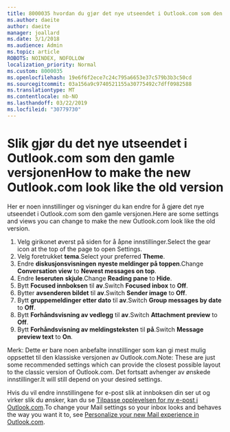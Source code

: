 ```yaml
---
title: 8000035 hvordan du gjør det nye utseendet i Outlook.com som den gamle
ms.author: daeite
author: daeite
manager: joallard
ms.date: 3/1/2018
ms.audience: Admin
ms.topic: article
ROBOTS: NOINDEX, NOFOLLOW
localization_priority: Normal
ms.custom: 8000035
ms.openlocfilehash: 19e6f6f2ece7c24c795a6653e37c579b3b3c50cd
ms.sourcegitcommit: 03a156a9c9740521155a30775492c7dff0982588
ms.translationtype: MT
ms.contentlocale: nb-NO
ms.lasthandoff: 03/22/2019
ms.locfileid: "30779730"
---
```

# <a name="how-to-make-the-new-outlookcom-look-like-the-old-version"></a><span data-ttu-id="0ddf2-102">Slik gjør du det nye utseendet i Outlook.com som den gamle versjonen</span><span class="sxs-lookup"><span data-stu-id="0ddf2-102">How to make the new Outlook.com look like the old version</span></span>

<span data-ttu-id="0ddf2-103">Her er noen innstillinger og visninger du kan endre for å gjøre det nye utseendet i Outlook.com som den gamle versjonen.</span><span class="sxs-lookup"><span data-stu-id="0ddf2-103">Here are some settings and views you can change to make the new Outlook.com look like the old version.</span></span>

1. <span data-ttu-id="0ddf2-104">Velg girikonet øverst på siden for å åpne innstillinger.</span><span class="sxs-lookup"><span data-stu-id="0ddf2-104">Select the gear icon at the top of the page to open Settings.</span></span>
2. <span data-ttu-id="0ddf2-105">Velg foretrukket **tema**.</span><span class="sxs-lookup"><span data-stu-id="0ddf2-105">Select your preferred **Theme**.</span></span>
3. <span data-ttu-id="0ddf2-106">Endre **diskusjonsvisningen** **nyeste meldinger på toppen**.</span><span class="sxs-lookup"><span data-stu-id="0ddf2-106">Change **Conversation view** to **Newest messages on top**.</span></span>
4. <span data-ttu-id="0ddf2-107">Endre **leseruten** **skjule**.</span><span class="sxs-lookup"><span data-stu-id="0ddf2-107">Change **Reading pane** to **Hide**.</span></span>
5. <span data-ttu-id="0ddf2-108">Bytt **Focused innboksen** til **av**.</span><span class="sxs-lookup"><span data-stu-id="0ddf2-108">Switch **Focused inbox** to **Off**.</span></span>
6. <span data-ttu-id="0ddf2-109">Bytter **avsenderen bildet** til **av**.</span><span class="sxs-lookup"><span data-stu-id="0ddf2-109">Switch **Sender image** to **Off**.</span></span> 
7. <span data-ttu-id="0ddf2-110">Bytt **gruppemeldinger etter dato** til **av**.</span><span class="sxs-lookup"><span data-stu-id="0ddf2-110">Switch **Group messages by date** to **Off**.</span></span> 
8. <span data-ttu-id="0ddf2-111">Bytt **Forhåndsvisning av vedlegg** til **av**.</span><span class="sxs-lookup"><span data-stu-id="0ddf2-111">Switch **Attachment preview** to **Off**.</span></span> 
9. <span data-ttu-id="0ddf2-112">Bytt **Forhåndsvisning av meldingsteksten** til **på**.</span><span class="sxs-lookup"><span data-stu-id="0ddf2-112">Switch **Message preview text** to **On**.</span></span>

<span data-ttu-id="0ddf2-113">Merk: Dette er bare noen anbefalte innstillinger som kan gi mest mulig oppsettet til den klassiske versjonen av Outlook.com.</span><span class="sxs-lookup"><span data-stu-id="0ddf2-113">Note: These are just some recommended settings which can provide the closest possible layout to the classic version of Outlook.com.</span></span> <span data-ttu-id="0ddf2-114">Det fortsatt avhenger av ønskede innstillinger.</span><span class="sxs-lookup"><span data-stu-id="0ddf2-114">It will still depend on your desired settings.</span></span>

<span data-ttu-id="0ddf2-115">Hvis du vil endre innstillingene for e-post slik at innboksen din ser ut og virker slik du ønsker, kan du se [Tilpasse opplevelsen for ny e-post i Outlook.com](https://support.office.com/article/b41c2ecb-f23c-42b3-b7f8-659646d5e58c).</span><span class="sxs-lookup"><span data-stu-id="0ddf2-115">To change your Mail settings so your inbox looks and behaves the way you want it to, see [Personalize your new Mail experience in Outlook.com](https://support.office.com/article/b41c2ecb-f23c-42b3-b7f8-659646d5e58c).</span></span>